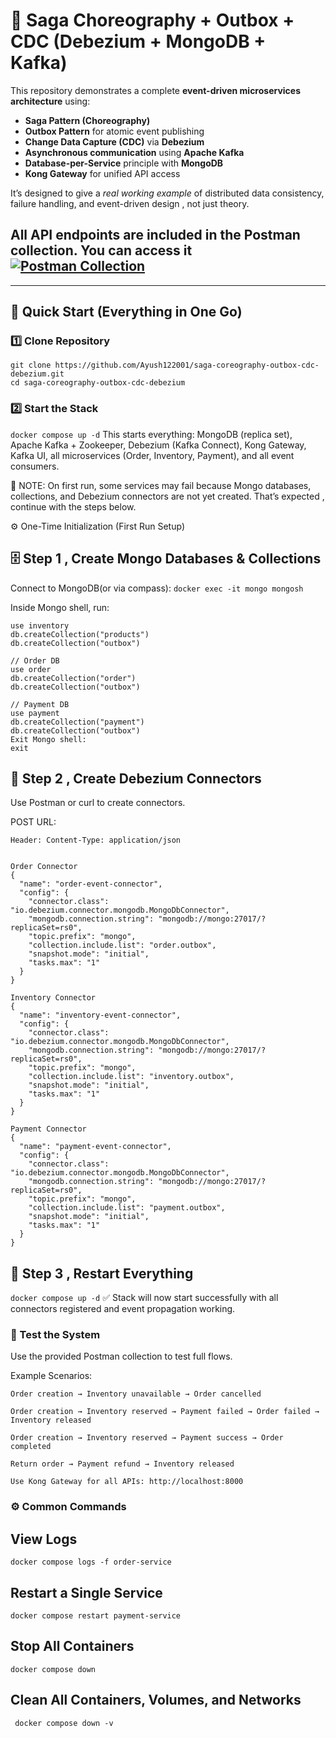 # 🧩 Saga Choreography + Outbox + CDC (Debezium + MongoDB + Kafka)

This repository demonstrates a complete **event-driven microservices architecture** using:

- **Saga Pattern (Choreography)**
- **Outbox Pattern** for atomic event publishing
- **Change Data Capture (CDC)** via **Debezium**
- **Asynchronous communication** using **Apache Kafka**
- **Database-per-Service** principle with **MongoDB**
- **Kong Gateway** for unified API access

It’s designed to give a *real working example* of distributed data consistency, failure handling, and event-driven design , not just theory.

## All API endpoints are included in the Postman collection. You can access it [![Postman Collection](https://img.shields.io/badge/Postman-Collection-orange)](./microservice-project.postman_collection.json)

---

## 🚀 Quick Start (Everything in One Go)

### 1️⃣ Clone Repository
```
git clone https://github.com/Ayush122001/saga-coreography-outbox-cdc-debezium.git
cd saga-coreography-outbox-cdc-debezium
```
### 2️⃣ Start the Stack
```docker compose up -d```
This starts everything: MongoDB (replica set), Apache Kafka + Zookeeper, Debezium (Kafka Connect), Kong Gateway, Kafka UI, all microservices (Order, Inventory, Payment), and all event consumers.

🧠 NOTE: On first run, some services may fail because Mongo databases, collections, and Debezium connectors are not yet created. That’s expected , continue with the steps below.

⚙️ One-Time Initialization (First Run Setup)

## 🗄️ Step 1 , Create Mongo Databases & Collections

Connect to MongoDB(or via compass):
```docker exec -it mongo mongosh```

Inside Mongo shell, run:
```// Inventory DB
use inventory
db.createCollection("products")
db.createCollection("outbox")

// Order DB
use order
db.createCollection("order")
db.createCollection("outbox")

// Payment DB
use payment
db.createCollection("payment")
db.createCollection("outbox")
Exit Mongo shell:
exit
```

## 🔗 Step 2 , Create Debezium Connectors
Use Postman or curl to create connectors.

POST URL: 
``` http://localhost:8083/connectors
Header: Content-Type: application/json


Order Connector
{
  "name": "order-event-connector",
  "config": {
    "connector.class": "io.debezium.connector.mongodb.MongoDbConnector",
    "mongodb.connection.string": "mongodb://mongo:27017/?replicaSet=rs0",
    "topic.prefix": "mongo",
    "collection.include.list": "order.outbox",
    "snapshot.mode": "initial",
    "tasks.max": "1"
  }
}

Inventory Connector
{
  "name": "inventory-event-connector",
  "config": {
    "connector.class": "io.debezium.connector.mongodb.MongoDbConnector",
    "mongodb.connection.string": "mongodb://mongo:27017/?replicaSet=rs0",
    "topic.prefix": "mongo",
    "collection.include.list": "inventory.outbox",
    "snapshot.mode": "initial",
    "tasks.max": "1"
  }
}

Payment Connector
{
  "name": "payment-event-connector",
  "config": {
    "connector.class": "io.debezium.connector.mongodb.MongoDbConnector",
    "mongodb.connection.string": "mongodb://mongo:27017/?replicaSet=rs0",
    "topic.prefix": "mongo",
    "collection.include.list": "payment.outbox",
    "snapshot.mode": "initial",
    "tasks.max": "1"
  }
}
```

## 🔁 Step 3 , Restart Everything
```docker compose up -d```
✅ Stack will now start successfully with all connectors registered and event propagation working.


### 🧪 Test the System
Use the provided Postman collection to test full flows.

Example Scenarios:
```
Order creation → Inventory unavailable → Order cancelled

Order creation → Inventory reserved → Payment failed → Order failed → Inventory released

Order creation → Inventory reserved → Payment success → Order completed

Return order → Payment refund → Inventory released

Use Kong Gateway for all APIs: http://localhost:8000
```

### ⚙️ Common Commands
## View Logs
```docker compose logs -f order-service```

## Restart a Single Service
```docker compose restart payment-service```

## Stop All Containers
```docker compose down```

## Clean All Containers, Volumes, and Networks
``` docker compose down -v```
